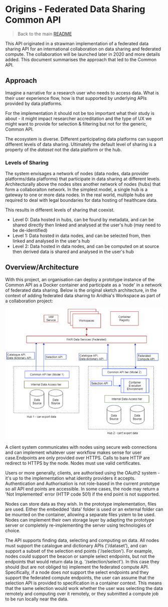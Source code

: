 # Origins - Federated Data Sharing Common API

> Back to the main [README](../README.md)

This API originated in a strawman implementation of a federated data sharing API for an international collaboration on data sharing and federated compute. The collaboration will be launched later in 2020 and more details added. This document summarises the approach that led to the Common API.

## Approach

Imagine a narrative for a research user who needs to access data. What is their user experience flow, how is that supported by underlying APIs provided by data platforms.

For the implementation it should not be too important what their study is about - it might impact researcher accreditation and the type of UX we might want to provide for selection & filtering but not for the generic, Common API. 

The ecosystem is diverse. Different participating data platforms can support different levels of data sharing. Ultimately the default level of sharing is a property of the *dataset* not the data platform or the hub.

### Levels of Sharing

The system envisages a network of nodes (data nodes, data provider platforms/data platforms) that participate in data sharing at different levels. Architecturally above the nodes sites another network of nodes (hubs) that form a collaboraiton network. In the simplest model, a single hub is a gateway to one or more data nodes. In the real world, multiple hubs are required to deal with legal boundaries for data hosting of healthcare data.

This results in different levels of sharing that coexist. 

- Level 0: Data hosted in hubs, can be found by metadata, and can be shared directly then linked and analysed at the user's hub (may need to be de-identified) 
- Level 1: Data hosted in data nodes, and can be selected from, then linked and analysed in the user's hub
- Level 2: Data hosted in data nodes, and can be computed on at source then derived data is shared and analysed in the user's hub

## Overview/Architecture

With this project, an organisation can deploy a prototype instance of the Common API as a Docker container and participate as a 'node' in a network of federated data sharing. Below is the original sketch architecture, in the context of adding federated data sharing to Aridhia's Workspace as part of a collaboration project:

![Strawman Architecture Sketch](FDS_Strawman_Architecture_Sketch.png)

A client system communicates with nodes using secure web connections and can implement whatever user workflow makes sense for user case.Endpoints are only provided over HTTPS. Calls to bare HTTP are redirect to HTTPS by the node. Nodes must use valid certificates.

Users or more generally, clients, are authorised using the OAuth2 system - it's up to the implementation what identity providers it accepts. Authentication and Authorisation is not role-based in the current prototype so all API end points are accessible. In some cases, the node may return a 'Not Implemented' error (HTTP code 501) if the end point is not supported. 

Nodes can store data as they wish. In the prototype implementation, files are used. Either the embedded 'data' folder is used or an external folder can be mounted on the container, allowing a separate files ystem to be used. Nodes can implement their own storage layer by adapting the prototype server or completely re-implementing the server using technologies of choice.

The API supports finding data, selecting and computing on data. All nodes must support the catalogue and dictionary APIs ('/dataset'), and can support a subset of the selection end points ('/selection'). For example, nodes could support the beacon or sample select endpoints, but not the endpoints that would return data (e.g. '/selection/select'). In this case they should (but are not obliged to) implement the federated compute API. Specifically, if a node does *not* support the select endpoints and they support the federated compute endpoints, the user can assume that the selection API is provided to specification in a container context. This means that the same selection would work whether the user was selecting the data remotely and computing over it remotely, or they submitted a compute job to be run locally near the data.